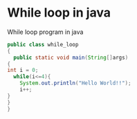 # While loop in java
  While loop program in java
```java
public class while_loop
{
  public static void main(String[]args)
{
int i = 0;
  while(i<=4){
    System.out.println("Hello World!!");
    i++;
}
}
}
